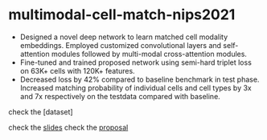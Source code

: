 # multimodal-cell-match-nips2021


- Designed a novel deep network to learn matched cell modality embeddings. Employed customized convolutional layers
and self-attention modules followed by multi-modal cross-attention modules.
- Fine-tuned and trained proposed network using semi-hard triplet loss on 63K+ cells with 120K+ features.
- Decreased loss by 42% compared to baseline benchmark in test phase. Increased matching probability of individual cells
and cell types by 3x and 7x respectively on the testdata compared with baseline.


check the [dataset] 

check the [slides](https://github.com/xinyaofan/multimodal-cell-match-nips2021/blob/main/slides_proposal/proposal_cpsc532s.pdf)
check the [proposal](https://github.com/xinyaofan/multimodal-cell-match-nips2021/blob/main/slides_proposal/proposal_cpsc532s.pdf)
